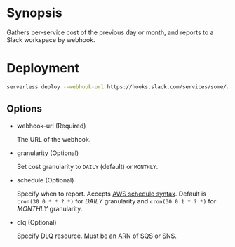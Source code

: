 # Synopsis

Gathers per-service cost of the previous day or month, and reports to a Slack workspace by webhook.

# Deployment

``` bash
serverless deploy --webhook-url https://hooks.slack.com/services/some/webhook/url
```

## Options

* webhook-url (Required)

  The URL of the webhook.

* granularity (Optional)

  Set cost granularity to `DAILY` (default) or `MONTHLY`.

* schedule (Optional)

  Specify when to report. Accepts [AWS schedule syntax](http://docs.aws.amazon.com/AmazonCloudWatch/latest/events/ScheduledEvents.html).
  Default is `cron(30 0 * * ? *)` for _DAILY_ granularity and `cron(30 0 1 * ? *)` for _MONTHLY_ granularity.

* dlq (Optional)

  Specify DLQ resource. Must be an ARN of SQS or SNS.
